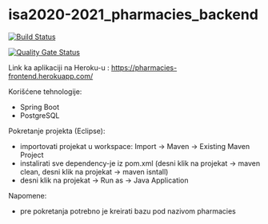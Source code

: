 # isa2020-2021_pharmacies_backend

[![Build Status](https://travis-ci.com/tamararankovic/isa2020-2021_pharmacies_backend.svg?token=pxqxyxXcXLsxpF8szCQq&branch=master)](https://travis-ci.com/tamararankovic/isa2020-2021_pharmacies_backend)

[![Quality Gate Status](https://sonarcloud.io/api/project_badges/measure?project=tamararankovic_isa2020-2021_pharmacies_backend&metric=alert_status)](https://sonarcloud.io/dashboard?id=tamararankovic_isa2020-2021_pharmacies_backend)

Link ka aplikaciji na Heroku-u : https://pharmacies-frontend.herokuapp.com/

Korišćene tehnologije:
  - Spring Boot
  - PostgreSQL

Pokretanje projekta (Eclipse):

  - importovati projekat u workspace: Import -> Maven -> Existing Maven Project
  - instalirati sve dependency-je iz pom.xml (desni klik na projekat -> maven clean, desni klik na projekat -> maven isntall)
  - desni klik na projekat -> Run as -> Java Application

Napomene:
  - pre pokretanja potrebno je kreirati bazu pod nazivom pharmacies 
